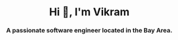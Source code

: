 <h1 align="center">Hi 👋, I'm Vikram</h1>
<h3 align="center">A passionate software engineer located in the Bay Area.</h3>
